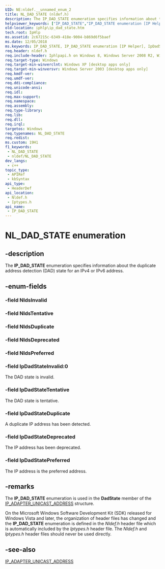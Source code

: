 ```yaml
---
UID: NE:nldef.__unnamed_enum_2
title: NL_DAD_STATE (nldef.h)
description: The IP_DAD_STATE enumeration specifies information about the duplicate address detection (DAD) state for an IPv4 or IPv6 address.
helpviewer_keywords: ["IP_DAD_STATE","IP_DAD_STATE enumeration [IP Helper]","IpDadStateDeprecated","IpDadStateDuplicate","IpDadStateInvalid","IpDadStatePreferred","IpDadStateTentative","NL_DAD_STATE","iphlp.ip_dad_state","iptypes/IP_DAD_STATE","iptypes/IpDadStateDeprecated","iptypes/IpDadStateDuplicate","iptypes/IpDadStateInvalid","iptypes/IpDadStatePreferred","iptypes/IpDadStateTentative","nldef/IP_DAD_STATE","nldef/IpDadStateDeprecated","nldef/IpDadStateDuplicate","nldef/IpDadStateInvalid","nldef/IpDadStatePreferred","nldef/IpDadStateTentative"]
old-location: iphlp\ip_dad_state.htm
tech.root: IpHlp
ms.assetid: 2c67215c-6349-418e-9004-b869d6f5baef
ms.date: 12/05/2018
ms.keywords: IP_DAD_STATE, IP_DAD_STATE enumeration [IP Helper], IpDadStateDeprecated, IpDadStateDuplicate, IpDadStateInvalid, IpDadStatePreferred, IpDadStateTentative, NL_DAD_STATE, iphlp.ip_dad_state, iptypes/IP_DAD_STATE, iptypes/IpDadStateDeprecated, iptypes/IpDadStateDuplicate, iptypes/IpDadStateInvalid, iptypes/IpDadStatePreferred, iptypes/IpDadStateTentative, nldef/IP_DAD_STATE, nldef/IpDadStateDeprecated, nldef/IpDadStateDuplicate, nldef/IpDadStateInvalid, nldef/IpDadStatePreferred, nldef/IpDadStateTentative
req.header: nldef.h
req.include-header: Iphlpapi.h on Windows 8, Windows Server 2008 R2, Windows 7, Windows Server 2008  Windows Vista
req.target-type: Windows
req.target-min-winverclnt: Windows XP [desktop apps only]
req.target-min-winversvr: Windows Server 2003 [desktop apps only]
req.kmdf-ver: 
req.umdf-ver: 
req.ddi-compliance: 
req.unicode-ansi: 
req.idl: 
req.max-support: 
req.namespace: 
req.assembly: 
req.type-library: 
req.lib: 
req.dll: 
req.irql: 
targetos: Windows
req.typenames: NL_DAD_STATE
req.redist: 
ms.custom: 19H1
f1_keywords:
 - NL_DAD_STATE
 - nldef/NL_DAD_STATE
dev_langs:
 - c++
topic_type:
 - APIRef
 - kbSyntax
api_type:
 - HeaderDef
api_location:
 - Nldef.h
 - Iptypes.h
api_name:
 - IP_DAD_STATE
---
```


# NL_DAD_STATE enumeration


## -description

The <b>IP_DAD_STATE</b> enumeration specifies information about the duplicate address detection (DAD) state for an IPv4 or IPv6 address.

## -enum-fields

### -field NldsInvalid

### -field NldsTentative

### -field NldsDuplicate

### -field NldsDeprecated

### -field NldsPreferred

### -field IpDadStateInvalid:0

The DAD state is invalid.

### -field IpDadStateTentative

The DAD state is tentative.

### -field IpDadStateDuplicate

A duplicate IP address has been detected.

### -field IpDadStateDeprecated

The IP address has been deprecated.

### -field IpDadStatePreferred

The IP address is the preferred address.

## -remarks

The <b>IP_DAD_STATE</b> enumeration is used in the <b>DadState</b> member of the <a href="/windows/desktop/api/iptypes/ns-iptypes-ip_adapter_unicast_address_lh">IP_ADAPTER_UNICAST_ADDRESS</a>  structure.

On the Microsoft Windows Software Development Kit (SDK) released for Windows Vista and later, the organization of header files has changed and the <b>IP_DAD_STATE</b> enumeration is defined in the <i>Nldef.h</i> header file which is automatically included by the <i>Iptypes.h</i> header file. The  <i>Nldef.h</i> and <i>Iptypes.h</i> header files should never be used directly.

## -see-also

<a href="/windows/desktop/api/iptypes/ns-iptypes-ip_adapter_unicast_address_lh">IP_ADAPTER_UNICAST_ADDRESS</a>
